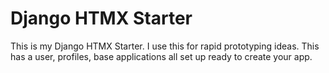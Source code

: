 # Django HTMX Starter

This is my Django HTMX Starter. I use this for rapid prototyping ideas.
This has a user, profiles, base applications all set up ready to create your app.
